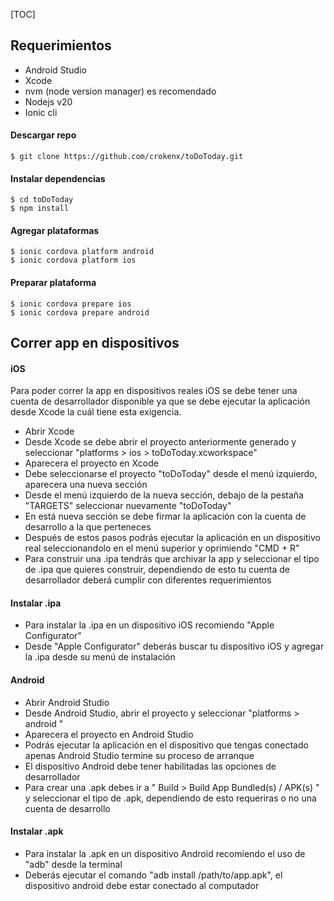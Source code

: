 [TOC]

## Requerimientos

- Android Studio
- Xcode
- nvm (node version manager) es recomendado
- Nodejs v20
- Ionic cli

#### Descargar repo

```
$ git clone https://github.com/crokenx/toDoToday.git
```
#### Instalar dependencias

```
$ cd toDoToday
$ npm install
```

#### Agregar plataformas
```
$ ionic cordova platform android
$ ionic cordova platform ios
```

#### Preparar plataforma
```
$ ionic cordova prepare ios
$ ionic cordova prepare android
```
## Correr app en dispositivos
#### iOS
Para poder correr la app en dispositivos reales iOS se debe tener una cuenta de desarrollador disponible ya que se debe ejecutar la aplicación desde Xcode la cuál tiene esta exigencia.

- Abrir Xcode
- Desde Xcode se debe abrir el proyecto anteriormente generado y seleccionar "platforms > ios > toDoToday.xcworkspace"
- Aparecera el proyecto en Xcode
- Debe seleccionarse el proyecto "toDoToday" desde el menú izquierdo, aparecera una nueva sección
- Desde el menú izquierdo de la nueva sección, debajo de la pestaña "TARGETS" seleccionar nuevamente "toDoToday"
- En está nueva sección se debe firmar la aplicación con la cuenta de desarrollo a la que perteneces
- Después de estos pasos podrás ejecutar la aplicación en un dispositivo real seleccionandolo en el menú superior y oprimiendo "CMD + R"
- Para construir una .ipa tendrás que archivar la app y seleccionar el tipo de .ipa que quieres construir, dependiendo de esto tu cuenta de desarrollador deberá cumplir con diferentes requerimientos

#### Instalar .ipa
- Para instalar la .ipa en un dispositivo iOS recomiendo "Apple Configurator"
- Desde "Apple Configurator" deberás buscar tu dispositivo iOS y agregar la .ipa desde su menú de instalación

#### Android

- Abrir Android Studio
- Desde Android Studio, abrir el proyecto y seleccionar "platforms > android "
- Aparecera el proyecto en Android Studio
- Podrás ejecutar la aplicación en el dispositivo que tengas conectado apenas Android Studio termine su proceso de arranque
- El dispositivo Android debe tener habilitadas las opciones de desarrollador
- Para crear una .apk debes ir a " Build > Build App Bundled(s) / APK(s) " y seleccionar el tipo de .apk, dependiendo de esto requeriras o no una cuenta de desarrollo

#### Instalar .apk

- Para instalar la .apk en un dispositivo Android recomiendo el uso de "adb" desde la terminal
- Deberás ejecutar el comando "adb install /path/to/app.apk", el dispositivo android debe estar conectado al computador

